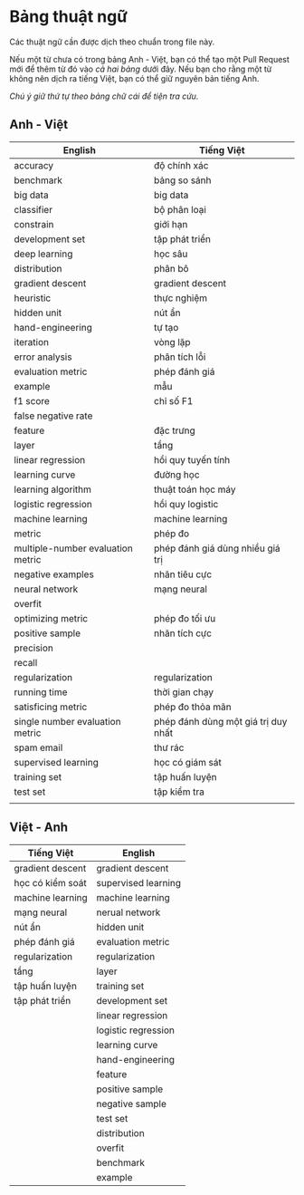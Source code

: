 # Bảng thuật ngữ

Các thuật ngữ cần được dịch theo chuẩn trong file này.

Nếu một từ chưa có trong bảng Anh - Việt, bạn có thể tạo một Pull Request mới để thêm từ đó vào _cả hai bảng_ dưới đây.
Nếu bạn cho rằng một từ không nên dịch ra tiếng Việt, bạn có thể giữ nguyên bản tiếng Anh.

*Chú ý giữ thứ tự theo bảng chữ cái để tiện tra cứu.*

## Anh - Việt

| English                           | Tiếng Việt                          |
| --------------------------------- | ----------------------------------- |
| accuracy                          | độ chính xác                        |
| benchmark                         | bảng so sánh                        |
| big data                          | big data                            |
| classifier                        | bộ phân loại                        |
| constrain                         | giới hạn                            |
| development set                   | tập phát triển                      |
| deep learning                     | học sâu                             |
| distribution                      | phân bô                             |
| gradient descent                  | gradient descent                    |
| heuristic                         | thực nghiệm                         |
| hidden unit                       | nút ẩn                              |
| hand-engineering                  | tự tạo                              |
| iteration                         | vòng lặp                            |
| error analysis                    | phân tích lỗi                       |
| evaluation metric                 | phép đánh giá                       |
| example                           | mẫu                                 |
| f1 score                          | chỉ số F1                           |
| false negative rate               |                                     |
| feature                           | đặc trưng                           |
| layer                             | tầng                                |
| linear regression                 | hồi quy tuyến tính                  |
| learning curve                    | đường học                           |
| learning algorithm                | thuật toán học máy                  |
| logistic regression               | hồi quy logistic                    |
| machine learning                  | machine learning                    |
| metric                            | phép đo                             |
| multiple-number evaluation metric | phép đánh giá dùng nhiều giá trị    |
| negative examples                 | nhãn tiêu cực                       |
| neural network                    | mạng neural                         |
| overfit                           |                                     |
| optimizing metric                 | phép đo tối ưu                      |
| positive sample                   | nhãn tích cực                       |
| precision                         |                                     |
| recall                            |                                     |
| regularization                    | regularization                      |
| running time                      | thời gian chạy                      |
| satisficing metric                | phép đo thỏa mãn                    |
| single number evaluation metric   | phép đánh dùng một giá trị duy nhất |
| spam email                        | thư rác                             |
| supervised learning               | học có giám sát                     |
| training set                      | tập huấn luyện                      |
| test set                          | tập kiểm tra                        |
|                                   |                                     |




## Việt - Anh

| Tiếng Việt       | English             |
| ---------------- | ------------------- |
| gradient descent | gradient descent    |
| học có kiểm soát | supervised learning |
| machine learning | machine learning    |
| mạng neural      | nerual network      |
| nút ẩn           | hidden unit         |
| phép đánh giá    | evaluation metric   |
| regularization   | regularization      |
| tầng             | layer               |
| tập huấn luyện   | training set        |
| tập phát triển   | development set     |
|                  | linear regression   |
|                  | logistic regression |
|                  | learning curve      |
|                  | hand-engineering    |
|                  | feature             |
|                  | positive sample     |
|                  | negative sample     |
|                  | test set            |
|                  | distribution        |
|                  | overfit             |
|                  | benchmark           |
|                  | example             |

